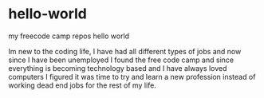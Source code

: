 # hello-world
my freecode camp repos
hello world

Im new to the coding life, I have had all different types of jobs and now since I have been unemployed I found
the free code camp and since everything is becoming technology based and I have always loved computers I figured
it was time to try and learn a new profession instead of working dead end jobs for the rest of my life. 
